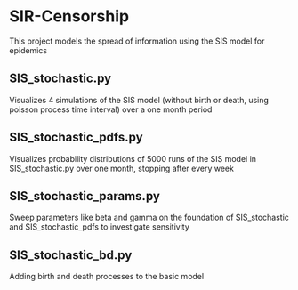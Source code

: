 # SIR-Censorship
This project models the spread of information using the SIS model for epidemics

## SIS_stochastic.py 
Visualizes 4 simulations of the SIS model (without birth or death, using poisson process time interval) over a one month period

## SIS_stochastic_pdfs.py
Visualizes probability distributions of 5000 runs of the SIS model in SIS_stochastic.py over one month, stopping after every week

## SIS_stochastic_params.py
Sweep parameters like beta and gamma on the foundation of SIS_stochastic and SIS_stochastic_pdfs to investigate sensitivity

## SIS_stochastic_bd.py
Adding birth and death processes to the basic model
